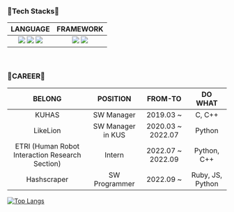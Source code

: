 ### 🙈Tech Stacks🙈 ###
| **LANGUAGE** |**FRAMEWORK** |
| :---: | :---: |
|  <img src="https://img.shields.io/badge/C-A8B9CC?style=round-square&logo=C&logoColor=white"/> <img src="https://img.shields.io/badge/C++-00599C?style=round-square&logo=Cplusplus&logoColor=white"/> <img src="https://img.shields.io/badge/Java-007396?style=round-square&logo=Java&logoColor=white"/>| <img src="https://img.shields.io/badge/Keras-D00000?style=round-square&logo=Keras&logoColor=white"/> <img src="https://img.shields.io/badge/Django-092E20?style=round-square&logo=Django&logoColor=white"/>| 

<br>


### 🎢CAREER🎢 ###

| **BELONG** |**POSITION** | **FROM-TO** |  **DO WHAT** | 
| :---: | :---: | :---: | :---: |
| KUHAS    | SW Manager | 2019.03 ~ | C, C++ |
| LikeLion | SW Manager in KUS | 2020.03 ~ 2022.07 | Python |
| ETRI (Human Robot Interaction Research Section) | Intern | 2022.07 ~ 2022.09 | Python, C++ |
| Hashscraper | SW Programmer | 2022.09 ~  | Ruby, JS, Python  |



[![Top Langs](https://github-readme-stats.vercel.app/api/top-langs/?username=john9803&layout=compact)](https://github.com/john9803/github-readme-stats)



